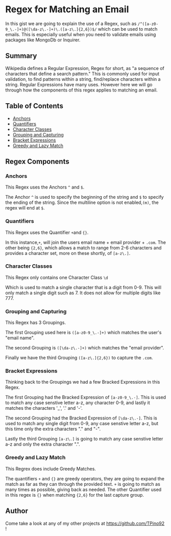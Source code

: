 # Regex for Matching an Email

In this gist we are going to explain the use of a Regex, such as `/^([a-z0-9_\.-]+)@([\da-z\.-]+)\.([a-z\.]{2,6})$/` which can be used to match emails. This is especially  useful when you need to validate emails using packages like MongoDb or Inquirer.

## Summary

Wikipedia defines a Regular Expression, Regex for short, as "a sequence of characters that define a search pattern." This is commonly used for input validation, to find patterns within a string, find/replace characters within a string. Regular Expressions have many uses. However here we will go through how the components of this regex applies to matching an email. 

## Table of Contents

- [Anchors](#anchors)
- [Quantifiers](#quantifiers)
- [Character Classes](#character-classes)
- [Grouping and Capturing](#grouping-and-capturing)
- [Bracket Expressions](#bracket-expressions)
- [Greedy and Lazy Match](#greedy-and-lazy-match)

## Regex Components

### Anchors  

This Regex uses the Anchors `^` and `$`.   

The Anchor `^` is used to specify the beginning of the string and `$` to specify the ending of the string. Since the multiline option is not enabled,`(m)`, the regex will end at `$`.

### Quantifiers  

This Regex uses the Quantifier `+`and `{}`.  
  
In this instance,`+`, will join the users email name + email provider + `.com`. The other being `{2,6}`, which allows a match to range from 2-6 characters and provides a character set, more on these shortly, of `[a-z\.]`.

### Character Classes  

This Regex only contains one Character Class `\d`  
  
Which is used to match a single character that is a digit from 0-9. This will only match a single digit such as 7. It does not allow for multiple digits like 777. 

### Grouping and Capturing  
  
This Regex has 3 Groupings.  

The first Grouping used here is `([a-z0-9_\.-]+)` which matches the user's "email name".  
  
The second Grouping is `([\da-z\.-]+)` which matches the "email provider".  
  
Finally we have the third Grouping `([a-z\.]{2,6})` to capture the `.com`.

### Bracket Expressions  

Thinking back to the Groupings we had a few Bracked Expressions in this Regex.  
  
The first Grouping had the Bracked Expression of `[a-z0-9_\.-]`. This is used to match any case senstive letter a-z, any character 0-9, and lastly it matches the characters '_', '.' and '-'.  

The second Grouping had the Bracked Expression of `[\da-z\.-]`. This is used to match any single digit from 0-9, any case senstive letter a-z, but this time only the extra characters "." and "-".    

Lastly the third Grouping `[a-z\.]` is going to match any case senstive letter a-z and only the extra character ".". 

### Greedy and Lazy Match  

This Regrex does include Greedy Matches.  
  
The quantifiers `+` and `{}` are greedy operators, they are going to expand the match as far as they can through the provided text. `+` is going to match as many times as possible, giving back as needed. The other Quantifier used in this regex is `{}` when matching `{2,6}` for the last capture group.

## Author  

Come take a look at any of my other projects at https://github.com/TPino92 !